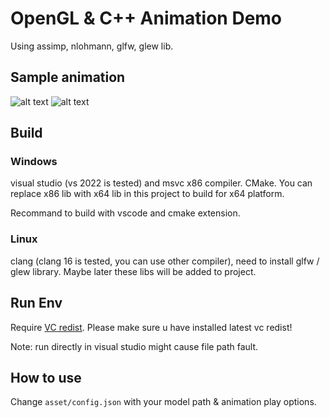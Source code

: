 # OpenGL & C++ Animation Demo

Using assimp, nlohmann, glfw, glew lib.

## Sample animation

![alt text](./readme-asset//bs-sample.gif "bs sample gif")
![alt text](./readme-asset//bs2d-sample.gif "bs2D sample gif")

## Build

### Windows

visual studio (vs 2022 is tested) and msvc x86 compiler. CMake. You can replace x86 lib with x64 lib in this project to build for x64 platform.

Recommand to build with vscode and cmake extension.

### Linux

clang (clang 16 is tested, you can use other compiler), need to install glfw / glew library. Maybe later these libs will be added to project.

## Run Env

Require [VC redist](https://learn.microsoft.com/en-us/cpp/windows/latest-supported-vc-redist?view=msvc-170). Please make sure u have installed latest vc redist!

Note: run directly in visual studio might cause file path fault.

## How to use

Change `asset/config.json` with your model path & animation play options.